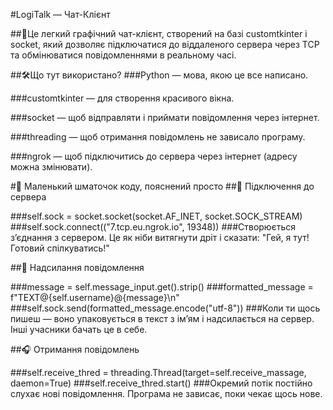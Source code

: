 #LogiTalk — Чат-Клієнт

##📝Це легкий графічний чат-клієнт, створений на базі customtkinter і socket, 
який дозволяє підключатися до віддаленого сервера через TCP та обмінюватися повідомленнями в реальному часі.

##🛠Що тут використано?
###Python — мова, якою це все написано.

###customtkinter — для створення красивого вікна.

###socket — щоб відправляти і приймати повідомлення через інтернет.

###threading — щоб отримання повідомлень не зависало програму.

###ngrok — щоб підключитись до сервера через інтернет (адресу можна змінювати).


#🧩 Маленький шматочок коду, пояснений просто
##🔌 Підключення до сервера

###self.sock = socket.socket(socket.AF_INET, socket.SOCK_STREAM)
###self.sock.connect(("7.tcp.eu.ngrok.io", 19348))
###Створюється з’єднання з сервером. Це як ніби витягнути дріт і сказати: "Гей, я тут! Готовий спілкуватись!"

##💌 Надсилання повідомлення

###message = self.message_input.get().strip()
###formatted_message = f"TEXT@{self.username}@{message}\n"
###self.sock.send(formatted_message.encode("utf-8"))
###Коли ти щось пишеш — воно упаковується в текст з ім’ям і надсилається на сервер. Інші учасники бачать це в себе.

##🎧 Отримання повідомлень

###self.receive_thred = threading.Thread(target=self.receive_massage, daemon=True)
###self.receive_thred.start()
###Окремий потік постійно слухає нові повідомлення. Програма не зависає, поки чекає щось нове.

